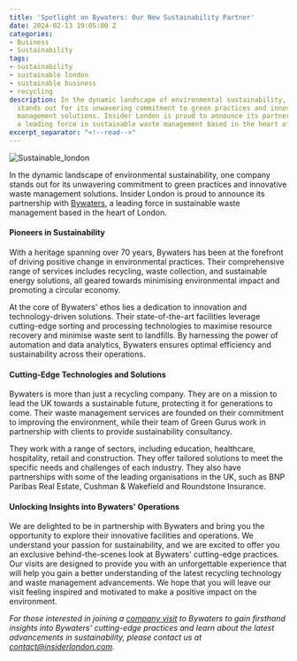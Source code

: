 ```yaml
---
title: 'Spotlight on Bywaters: Our New Sustainability Partner'
date: 2024-02-13 19:05:00 Z
categories:
- Business
- Sustainability
tags:
- sustainability
- sustainable london
- sustainable business
- recycling
description: In the dynamic landscape of environmental sustainability, one company
  stands out for its unwavering commitment to green practices and innovative waste
  management solutions. Insider London is proud to announce its partnership with Bywaters,
  a leading force in sustainable waste management based in the heart of London.
excerpt_separator: "<!--read-->"
---
```


![Sustainable_london](/uploads/Sustain_london.jpg)

In the dynamic landscape of environmental sustainability, one company stands out for its unwavering commitment to green practices and innovative waste management solutions. Insider London is proud to announce its partnership with [Bywaters](https://www.bywaters.co.uk/), a leading force in sustainable waste management based in the heart of London.

<!--read-->

#### Pioneers in Sustainability

With a heritage spanning over 70 years, Bywaters has been at the forefront of driving positive change in environmental practices. Their comprehensive range of services includes recycling, waste collection, and sustainable energy solutions, all geared towards minimising environmental impact and promoting a circular economy.

At the core of Bywaters' ethos lies a dedication to innovation and technology-driven solutions. Their state-of-the-art facilities leverage cutting-edge sorting and processing technologies to maximise resource recovery and minimise waste sent to landfills. By harnessing the power of automation and data analytics, Bywaters ensures optimal efficiency and sustainability across their operations.

#### Cutting-Edge Technologies and Solutions

Bywaters is more than just a recycling company. They are on a mission to lead the UK towards a sustainable future, protecting it for generations to come. Their waste management services are founded on their commitment to improving the environment, while their team of Green Gurus work in partnership with clients to provide sustainability consultancy. 

They work with a range of sectors, including education, healthcare, hospitality, retail and construction. They offer tailored solutions to meet the specific needs and challenges of each industry. They also have partnerships with some of the leading organisations in the UK, such as BNP Paribas Real Estate, Cushman & Wakefield and Roundstone Insurance.

#### Unlocking Insights into Bywaters' Operations

We are delighted to be in partnership with Bywaters and bring you the opportunity to explore their innovative facilities and operations. We understand your passion for sustainability, and we are excited to offer you an exclusive behind-the-scenes look at Bywaters' cutting-edge practices. Our visits are designed to provide you with an unforgettable experience that will help you gain a better understanding of the latest recycling technology and waste management advancements. We hope that you will leave our visit feeling inspired and motivated to make a positive impact on the environment.

*For those interested in joining a [company visit](https://www.insiderlondon.com/london/company-visits/) to Bywaters to gain firsthand insights into Bywaters' cutting-edge practices and learn about the latest advancements in sustainability, please contact us at [contact@insiderlondon.com](mailto:contact@insiderlondon.com).*
